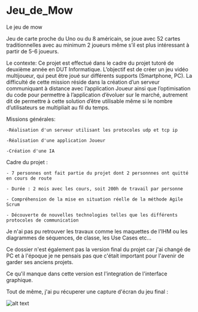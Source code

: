 # Jeu_de_Mow
Le jeu de mow

Jeu de carte proche du Uno ou du 8 américain, se joue avec 52 cartes traditionnelles avec au minimum 2 joueurs même s’il est plus intéressant à partir de 5-6 joueurs.

Le contexte:
	Ce projet est effectué dans le cadre du projet tutoré de deuxième année en DUT Informatique. L’objectif est de créer un jeu vidéo multijoueur, qui peut être joué sur différents supports (Smartphone, PC). La difficulté de cette mission réside dans la création d’un serveur communiquant à distance avec l’application Joueur ainsi que l’optimisation du code pour permettre à l’application d’évoluer sur le marché, autrement dit de permettre à cette solution d’être utilisable même si le nombre d’utilisateurs se multipliait au fil du temps.


Missions générales:

	-Réalisation d'un serveur utilisant les protocoles udp et tcp ip
	
	-Réalisation d'une application Joueur
	
	-Création d'une IA

Cadre du projet :

	- 7 personnes ont fait partie du projet dont 2 personnnes ont quitté en cours de route
	
	- Durée : 2 mois avec les cours, soit 200h de travail par personne
	
	- Compréhension de la mise en situation réelle de la méthode Agile Scrum
	
	- Découverte de nouvelles technologies telles que les différents protocoles de communication
	
Je n'ai pas pu retrouver les travaux comme les maquettes de l'IHM ou les diagrammes de séquences, de classe, les Use Cases etc...

Ce dossier n'est également pas la version final du projet car j'ai changé de PC et à l'époque je ne pensais pas que c'était important pour l'avenir de garder ses anciens projets.

Ce qu'il manque dans cette version est l'integration de l'interface graphique.

Tout de même, j'ai pu récuperer une capture d'écran du jeu final :

![alt text](https://i.postimg.cc/bYgyfZqn/capture.png)

